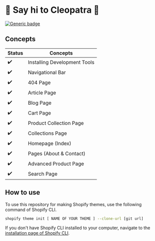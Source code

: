 # :wave: Say hi to Cleopatra :wave:

[![Generic badge](https://img.shields.io/badge/course%20available%3F-yes-green.svg)](https://shields.io/)

## Concepts

| Status             | Concepts                     |
| ------------------ | ---------------------------- |
| :heavy_check_mark: | Installing Development Tools |
| :heavy_check_mark: | Navigational Bar             |
| :heavy_check_mark: | 404 Page                     |
| :heavy_check_mark: | Article Page                 |
| :heavy_check_mark: | Blog Page                    |
| :heavy_check_mark: | Cart Page                    |
| :heavy_check_mark: | Product Collection Page      |
| :heavy_check_mark: | Collections Page             |
| :heavy_check_mark: | Homepage (Index)             |
| :heavy_check_mark: | Pages (About & Contact)      |
| :heavy_check_mark: | Advanced Product Page        |
| :heavy_check_mark: | Search Page                  |

## How to use

To use this repository for making Shopify themes, use the following command of Shopify CLI.

```sh
shopify theme init [ NAME OF YOUR THEME ] --clone-url [git url]
```

If you don't have Shopify CLI installed to your computer, navigate to the [installation page of Shopify CLI](https://shopify.dev/themes/tools/cli/installation).
